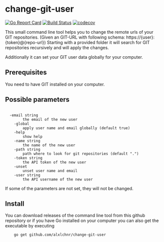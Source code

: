 # change-git-user
[![Go Report Card](https://goreportcard.com/badge/github.com/alxlchnr/change-git-user)](https://goreportcard.com/report/github.com/alxlchnr/change-git-user)
[![Build Status](https://travis-ci.org/alxlchnr/change-git-user.svg?branch=master)](https://travis-ci.org/alxlchnr/change-git-user)
[![codecov](https://codecov.io/gh/alxlchnr/change-git-user/branch/master/graph/badge.svg)](https://codecov.io/gh/alxlchnr/change-git-user)

This small command line tool helps you to change the remote urls of your GIT repositories. (Given an GIT-URL with following schema: https://{user}:{token}@{repo-url})
Starting with a provided folder it will search for GIT repositories recursively and will apply the changes.

Additionally it can set your GIT user data globally for your computer.

## Prerequisites
You need to have GIT installed on your computer.

## Possible parameters
<pre><code>
  -email string
      	the email of the new user
    -global
      	apply user name and email globally (default true)
    -help
      	show help
    -name string
      	the name of the new user
    -path string
      	path where to look for git repositories (default ".")
    -token string
      	the API token of the new user
    -unset
      	unset user name and email
    -user string
      	the API username of the new user
</code></pre>

If some of the parameters are not set, they will not be changed.

## Install

You can download releases of the command line tool from this github repository or if you have Go installed 
on your computer you can also get the executable by executing
        
        go get github.com/alxlchnr/change-git-user
         

